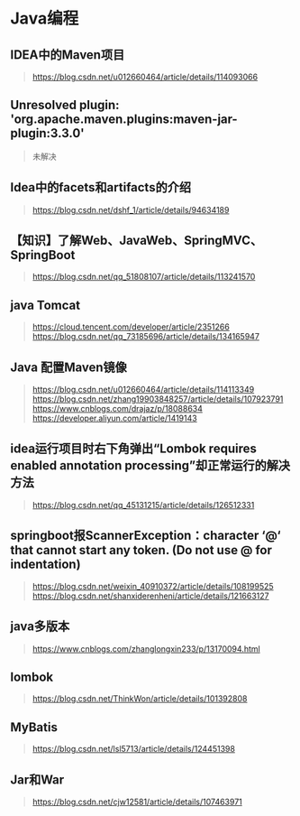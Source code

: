 # Java编程

## IDEA中的Maven项目

> https://blog.csdn.net/u012660464/article/details/114093066

## Unresolved plugin: 'org.apache.maven.plugins:maven-jar-plugin:3.3.0'

> 未解决

## Idea中的facets和artifacts的介绍

> https://blog.csdn.net/dshf_1/article/details/94634189

## 【知识】了解Web、JavaWeb、SpringMVC、SpringBoot

> https://blog.csdn.net/qq_51808107/article/details/113241570

## java Tomcat

> https://cloud.tencent.com/developer/article/2351266
> https://blog.csdn.net/qq_73185696/article/details/134165947

## Java 配置Maven镜像

> https://blog.csdn.net/u012660464/article/details/114113349
> https://blog.csdn.net/zhang19903848257/article/details/107923791
> https://www.cnblogs.com/drajaz/p/18088634
> https://developer.aliyun.com/article/1419143

## idea运行项目时右下角弹出“Lombok requires enabled annotation processing”却正常运行的解决方法

> https://blog.csdn.net/qq_45131215/article/details/126512331

## springboot报ScannerException：character ‘@‘ that cannot start any token. (Do not use @ for indentation)

> https://blog.csdn.net/weixin_40910372/article/details/108199525
> https://blog.csdn.net/shanxiderenheni/article/details/121663127

## java多版本

> https://www.cnblogs.com/zhanglongxin233/p/13170094.html

## lombok

> https://blog.csdn.net/ThinkWon/article/details/101392808

## MyBatis

> https://blog.csdn.net/lsl5713/article/details/124451398

## Jar和War

> https://blog.csdn.net/cjw12581/article/details/107463971